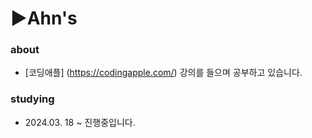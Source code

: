 # ▶Ahn's

### about
  - [코딩애플] (https://codingapple.com/) 강의를 들으며 공부하고 있습니다.

### studying
  - 2024.03. 18 ~ 진행중입니다.
